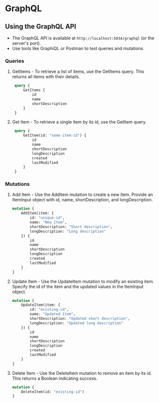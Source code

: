 # GraphQL

## Using the GraphQL API
- The GraphQL API is available at `http://localhost:5034/graphql` (or the server's port).
- Use tools like GraphiQL or Postman to test queries and mutations.

### Queries
1. GetItems - To retrieve a list of items, use the GetItems query. This returns all items with their details.
   ```graphql
    query {
        GetItems {
            id
            name
            shortDescription
        }
    }
    ```

2. Get Item - To retrieve a single item by its id, use the GetItem query.
   ```graphql
    query {
        GetItem(id: "some-item-id") {
            id
            name
            shortDescription
            longDescription
            created
            lastModified
        }
    }
    ```

### Mutations
1. Add Item - Use the AddItem mutation to create a new item. Provide an ItemInput object with id, name, shortDescription, and longDescription.
    ```graphql
    mutation {
        AddItem(item: {
            id: "unique-id",
            name: "New Item",
            shortDescription: "Short description",
            longDescription: "Long description"
        }) {
            id
            name
            shortDescription
            longDescription
            created
            lastModified
        }
    }
    ```

2. Update Item - Use the UpdateItem mutation to modify an existing item. Specify the id of the item and the updated values in the ItemInput object.
    ```graphql
    mutation {
        UpdateItem(item: {
            id: "existing-id",
            name: "Updated Item",
            shortDescription: "Updated short description",
            longDescription: "Updated long description"
        }) {
            id
            name
            shortDescription
            longDescription
            created
            lastModified
        }
    }
    ```

3. Delete Item - Use the DeleteItem mutation to remove an item by its id. This returns a Boolean indicating success.
    ```graphql
    mutation {
        DeleteItem(id: "existing-id")
    }    
    ```
